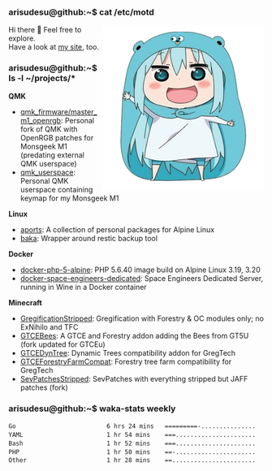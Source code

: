### arisudesu@github:~$ cat /etc/motd

<img align="right" src="umaru_golang.png">

Hi there 👋  Feel free to explore.  
Have a look at [my site](https://arisu.dev), too.

### arisudesu@github:~$ ls -l ~/projects/*

**QMK**
 - [qmk_firmware/master_m1_openrgb](https://github.com/arisudesu/qmk_firmware/tree/master_m1_openrgb): Personal fork of QMK with OpenRGB patches for Monsgeek M1 (predating external QMK userspace)
 - [qmk_userspace](https://github.com/arisudesu/qmk_userspace): Personal QMK userspace containing keymap for my Monsgeek M1

**Linux**
 - [aports](https://github.com/arisudesu/aports):  A collection of personal packages for Alpine Linux
 - [baka](https://github.com/arisudesu/baka): Wrapper around restic backup tool

**Docker**
 - [docker-php-5-alpine](https://github.com/arisudesu/docker-php-5-alpine): PHP 5.6.40 image build on Alpine Linux 3.19, 3.20
 - [docker-space-engineers-dedicated](https://github.com/arisudesu/docker-space-engineers-dedicated): Space Engineers Dedicated Server, running in Wine in a Docker container

**Minecraft**
 - [GregificationStripped](https://github.com/arisudesu/GregificationStripped): Gregification with Forestry & OC modules only; no ExNihilo and TFC
 - [GTCEBees](https://github.com/arisudesu/GTCEBees): A GTCE and Forestry addon adding the Bees from GT5U (fork updated for GTCEu)
 - [GTCEDynTree](https://github.com/arisudesu/GTCEDynTree): Dynamic Trees compatibility addon for GregTech
 - [GTCEForestryFarmCompat](https://github.com/arisudesu/GTCEForestryFarmCompat): Forestry tree farm compatibility for GregTech
 - [SevPatchesStripped](https://github.com/arisudesu/SevPatchesStripped): SevPatches with everything stripped but JAFF patches (fork)

### arisudesu@github:~$ waka-stats weekly

<!--START_SECTION:waka-->

```txt
Go                         6 hrs 24 mins   =========-...............   38.06 %
YAML                       1 hr 54 mins    ===......................   11.34 %
Bash                       1 hr 52 mins    ===......................   11.14 %
PHP                        1 hr 50 mins    ==-......................   10.90 %
Other                      1 hr 28 mins    ==.......................   08.79 %
```

<!--END_SECTION:waka-->
